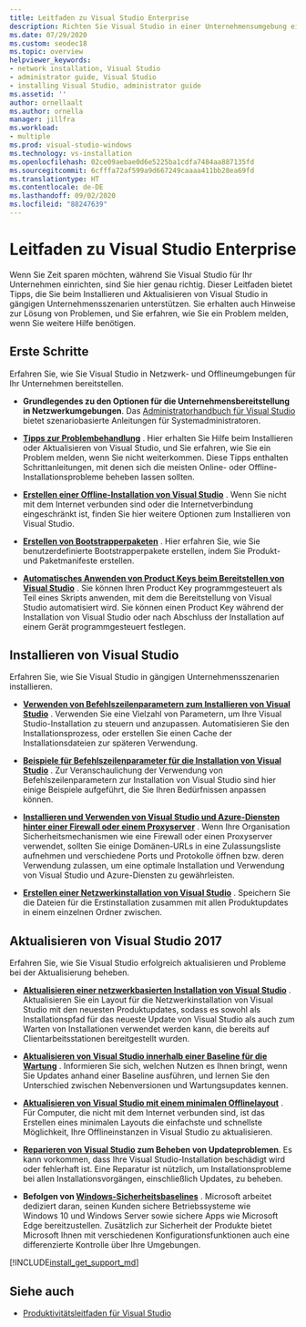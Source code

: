 ```yaml
---
title: Leitfaden zu Visual Studio Enterprise
description: Richten Sie Visual Studio in einer Unternehmensumgebung ein, und beheben Sie mögliche Probleme.
ms.date: 07/29/2020
ms.custom: seodec18
ms.topic: overview
helpviewer_keywords:
- network installation, Visual Studio
- administrator guide, Visual Studio
- installing Visual Studio, administrator guide
ms.assetid: ''
author: ornellaalt
ms.author: ornella
manager: jillfra
ms.workload:
- multiple
ms.prod: visual-studio-windows
ms.technology: vs-installation
ms.openlocfilehash: 02ce09aebae0d6e5225ba1cdfa7484aa887135fd
ms.sourcegitcommit: 6cfffa72af599a9d667249caaaa411bb28ea69fd
ms.translationtype: HT
ms.contentlocale: de-DE
ms.lasthandoff: 09/02/2020
ms.locfileid: "88247639"
---
```

# <a name="visual-studio-enterprise-guide"></a>Leitfaden zu Visual Studio Enterprise
Wenn Sie Zeit sparen möchten, während Sie Visual Studio für Ihr Unternehmen einrichten, sind Sie hier genau richtig. Dieser Leitfaden bietet Tipps, die Sie beim Installieren und Aktualisieren von Visual Studio in gängigen Unternehmensszenarien unterstützen. Sie erhalten auch Hinweise zur Lösung von Problemen, und Sie erfahren, wie Sie ein Problem melden, wenn Sie weitere Hilfe benötigen. 

## <a name="get-started"></a>Erste Schritte 
Erfahren Sie, wie Sie Visual Studio in Netzwerk- und Offlineumgebungen für Ihr Unternehmen bereitstellen. 

- **Grundlegendes zu den Optionen für die Unternehmensbereitstellung in Netzwerkumgebungen**. Das [Administratorhandbuch für Visual Studio](visual-studio-administrator-guide.md) bietet szenariobasierte Anleitungen für Systemadministratoren. 

- **[Tipps zur Problembehandlung](troubleshooting-installation-issues.md)** . Hier erhalten Sie Hilfe beim Installieren oder Aktualisieren von Visual Studio, und Sie erfahren, wie Sie ein Problem melden, wenn Sie nicht weiterkommen. Diese Tipps enthalten Schrittanleitungen, mit denen sich die meisten Online- oder Offline-Installationsprobleme beheben lassen sollten. 

- **[Erstellen einer Offline-Installation von Visual Studio](create-an-offline-installation-of-visual-studio.md)** . Wenn Sie nicht mit dem Internet verbunden sind oder die Internetverbindung eingeschränkt ist, finden Sie hier weitere Optionen zum Installieren von Visual Studio. 

- **[Erstellen von Bootstrapperpaketen](../deployment/creating-bootstrapper-packages.md)** . Hier erfahren Sie, wie Sie benutzerdefinierte Bootstrapperpakete erstellen, indem Sie Produkt- und Paketmanifeste erstellen. 

- **[Automatisches Anwenden von Product Keys beim Bereitstellen von Visual Studio](automatically-apply-product-keys-when-deploying-visual-studio.md)** . Sie können Ihren Product Key programmgesteuert als Teil eines Skripts anwenden, mit dem die Bereitstellung von Visual Studio automatisiert wird. Sie können einen Product Key während der Installation von Visual Studio oder nach Abschluss der Installation auf einem Gerät programmgesteuert festlegen. 

## <a name="install-visual-studio"></a>Installieren von Visual Studio 

Erfahren Sie, wie Sie Visual Studio in gängigen Unternehmensszenarien installieren. 

- **[Verwenden von Befehlszeilenparametern zum Installieren von Visual Studio](use-command-line-parameters-to-install-visual-studio.md)** . Verwenden Sie eine Vielzahl von Parametern, um Ihre Visual Studio-Installation zu steuern und anzupassen. Automatisieren Sie den Installationsprozess, oder erstellen Sie einen Cache der Installationsdateien zur späteren Verwendung. 

- **[Beispiele für Befehlszeilenparameter für die Installation von Visual Studio](command-line-parameter-examples.md)** . Zur Veranschaulichung der Verwendung von Befehlszeilenparametern zur Installation von Visual Studio sind hier einige Beispiele aufgeführt, die Sie Ihren Bedürfnissen anpassen können. 

- **[Installieren und Verwenden von Visual Studio und Azure-Diensten hinter einer Firewall oder einem Proxyserver](install-and-use-visual-studio-behind-a-firewall-or-proxy-server.md)** . Wenn Ihre Organisation Sicherheitsmechanismen wie eine Firewall oder einen Proxyserver verwendet, sollten Sie einige Domänen-URLs in eine Zulassungsliste aufnehmen und verschiedene Ports und Protokolle öffnen bzw. deren Verwendung zulassen, um eine optimale Installation und Verwendung von Visual Studio und Azure-Diensten zu gewährleisten. 

- **[Erstellen einer Netzwerkinstallation von Visual Studio](create-a-network-installation-of-visual-studio.md)** . Speichern Sie die Dateien für die Erstinstallation zusammen mit allen Produktupdates in einem einzelnen Ordner zwischen.  

## <a name="update-visual-studio"></a>Aktualisieren von Visual Studio 2017 

Erfahren Sie, wie Sie Visual Studio erfolgreich aktualisieren und Probleme bei der Aktualisierung beheben. 

- **[Aktualisieren einer netzwerkbasierten Installation von Visual Studio](update-a-network-installation-of-visual-studio.md)** . Aktualisieren Sie ein Layout für die Netzwerkinstallation von Visual Studio mit den neuesten Produktupdates, sodass es sowohl als Installationspfad für das neueste Update von Visual Studio als auch zum Warten von Installationen verwendet werden kann, die bereits auf Clientarbeitsstationen bereitgestellt wurden.

- **[Aktualisieren von Visual Studio innerhalb einer Baseline für die Wartung](update-servicing-baseline.md)** . Informieren Sie sich, welchen Nutzen es Ihnen bringt, wenn Sie Updates anhand einer Baseline ausführen, und lernen Sie den Unterschied zwischen Nebenversionen und Wartungsupdates kennen. 

- **[Aktualisieren von Visual Studio mit einem minimalen Offlinelayout](update-minimal-layout.md)** . Für Computer, die nicht mit dem Internet verbunden sind, ist das Erstellen eines minimalen Layouts die einfachste und schnellste Möglichkeit, Ihre Offlineinstanzen in Visual Studio zu aktualisieren.

- **[Reparieren von Visual Studio](repair-visual-studio.md) zum Beheben von Updateproblemen**. Es kann vorkommen, dass Ihre Visual Studio-Installation beschädigt wird oder fehlerhaft ist. Eine Reparatur ist nützlich, um Installationsprobleme bei allen Installationsvorgängen, einschließlich Updates, zu beheben. 

- **Befolgen von [Windows-Sicherheitsbaselines](https://docs.microsoft.com/windows/security/threat-protection/windows-security-baselines)** . Microsoft arbeitet dediziert daran, seinen Kunden sichere Betriebssysteme wie Windows 10 und Windows Server sowie sichere Apps wie Microsoft Edge bereitzustellen. Zusätzlich zur Sicherheit der Produkte bietet Microsoft Ihnen mit verschiedenen Konfigurationsfunktionen auch eine differenzierte Kontrolle über Ihre Umgebungen. 

[!INCLUDE[install_get_support_md](includes/install_get_support_md.md)]

## <a name="see-also"></a>Siehe auch 

- [Produktivitätsleitfaden für Visual Studio](../ide/productivity-features.md)
